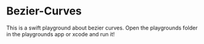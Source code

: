 # Bezier-Curves

This is a swift playground about bezier curves. Open the playgrounds folder in the playgrounds app or xcode and run it!
